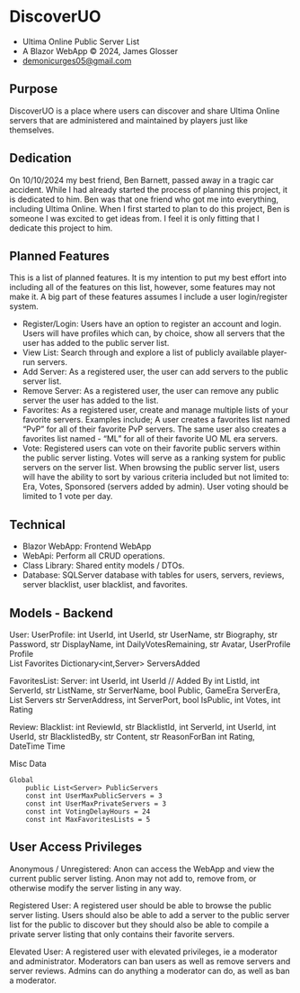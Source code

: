 # DiscoverUO
- Ultima Online Public Server List
- A Blazor WebApp © 2024, James Glosser
- demonicurges05@gmail.com 

## Purpose
DiscoverUO is a place where users can discover and share Ultima Online servers that are administered and maintained by players just like themselves.

## Dedication
On 10/10/2024 my best friend, Ben Barnett, passed away in a tragic car accident.  While I had already started the process of planning this project, it is dedicated to him. Ben was that one friend who got me into everything, including Ultima Online.  When I first started to plan to do this project, Ben is someone I was excited to get ideas from.  I feel it is only fitting that I dedicate this project to him.

## Planned Features
This is a list of planned features.  It is my intention to put my best effort into including all of the features on this list, however, some features may not make it.  A big part of these features assumes I include a user login/register system.

- Register/Login: Users have an option to register an account and login.  Users will have profiles which can, by choice, show all servers that the user has added to the public server list.
- View List:  Search through and explore a list of publicly available player-run servers.
- Add Server: As a registered user, the user can add servers to the public server list.
- Remove Server:  As a registered user, the user can remove any public server the user has added to the list.
- Favorites: As a registered user, create and manage multiple lists of your favorite servers.  Examples include; A user creates a favorites list named “PvP” for all of their favorite PvP servers.  The same user also creates a favorites list named - “ML” for all of their favorite UO ML era servers.
- Vote:  Registered users can vote on their favorite public servers within the public server listing.  Votes will serve as a ranking system for public servers on the server list. When browsing the public server list, users will have the ability to sort by various criteria included but not limited to: Era, Votes, Sponsored (servers added by admin). User voting should be limited to 1 vote per day.


## Technical
- Blazor WebApp: Frontend WebApp
- WebApi: Perform all CRUD operations.
- Class Library: Shared entity models / DTOs.
- Database: SQLServer database with tables for users, servers,  reviews, server blacklist, user blacklist, and favorites.


## Models - Backend
User:			          			UserProfile:
	int UserId,					int UserId,
	str UserName,					str Biography,
str Password,					str DisplayName,
	int DailyVotesRemaining,			str Avatar,
	UserProfile Profile					
List<FavoritesList> Favorites
Dictionary<int,Server> ServersAdded			

FavoritesList:					Server:
 	int UserId,					int UserId // Added By
int ListId,		  			int ServerId,
	str ListName,					str ServerName,
	bool Public,                 		GameEra ServerEra,
	List<ServerListing> Servers			str ServerAddress,
								int ServerPort,
								bool IsPublic,
		     	     					int Votes,
								int Rating


Review:						Blacklist:
	int ReviewId,					str BlacklistId,
	int ServerId,					int UserId,
	int UserId,					str BlacklistedBy,
	str Content,					str ReasonForBan
	int Rating,					
DateTime Time

Misc Data

	Global
		public List<Server> PublicServers
		const int UserMaxPublicServers = 3
		const int UserMaxPrivateServers = 3
		const int VotingDelayHours = 24
		const int MaxFavoritesLists = 5



## User Access Privileges
Anonymous / Unregistered: Anon can access the WebApp and view the current public server listing. Anon may not add to, remove from, or otherwise modify the server listing in any way.

Registered User: A registered user should be able to browse the public server listing.  Users should also be able to add a server to the public server list for the public to discover but they should also be able to compile a private server listing that only contains their favorite servers.

Elevated User: A registered user with elevated privileges, ie a moderator and administrator.  Moderators can ban users as well as remove servers and server reviews. Admins can do anything a moderator can do, as well as ban a moderator.
